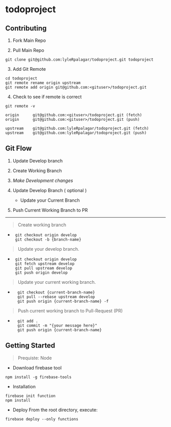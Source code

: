 # todoproject



## Contributing
1. Fork Main Repo


2. Pull Main Repo
```
git clone git@github.com:lyleRpalagar/todoproject.git todoproject
```

3. Add Git Remote
```
cd todoproject
git remote rename origin upstream
git remote add origin git@github.com:<gituser>/todoproject.git
```

4. Check to see if remote is correct
```
git remote -v

origin		git@github.com:<gituser>/todoproject.git (fetch)
origin		git@github.com:<gituser>/todoproject.git (push)

upstream	git@github.com:lyleRpalagar/todoproject.git (fetch)
upstream	git@github.com:lyleRpalagar/todoproject.git (push)
```

## Git Flow
1. Update Develop branch
2. Create Working Branch
3. *Make Development changes*
4. Update Develop Branch ( optional )
   
   - Update your Current Branch
6. Push Current Working Branch to PR 

---
> Create working branch
- ```
   git checkout origin develop
   git checkout -b {branch-name}
  ```
> Update your develop branch.
-  ```
    git checkout origin develop
    git fetch upstream develop
    git pull upstream develop
    git push origin develop
    ```

> Update your current working branch.

- ```
    git checkout {current-branch-name}
    git pull --rebase upstream develop
    git push origin {current-branch-name} -f
    ```

> Push current working branch to Pull-Request (PR) 
- ```
    git add . 
    git commit -m "{your message here}"
    git push origin {current-branch-name}
    ```

## Getting Started
> Prequiste: Node

- Download firebase tool
```
npm install -g firebase-tools
```

- Installation
``` 
firebase init function
npm install
```

- Deploy
From the root directory, execute:

```
firebase deploy --only functions
```



